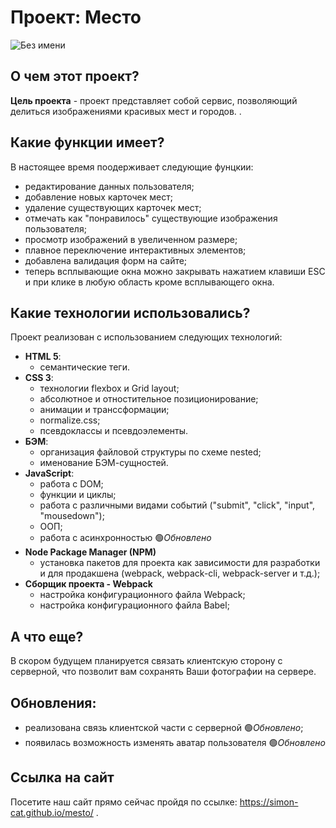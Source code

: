 # Проект: Место

![Без имени](https://user-images.githubusercontent.com/110557132/195916031-c0cf1c30-424d-47af-8e36-533395b7ded8.png)

## О чем этот проект?

**Цель проекта** - проект представляет собой сервис, позволяющий делиться изображениями красивых мест и городов. .

## Какие функции имеет?

В настоящее время поодерживает следующие фунцкии:

- редактирование данных пользователя;
- добавление новых карточек мест;
- удаление существующих карточек мест;
- отмечать как "понравилось" существующие изображения пользователя;
- просмотр изображений в увеличенном размере;
- плавное переключение интерактивных элементов;
- добавлена валидация форм на сайте;
- теперь всплывающие окна можно закрывать нажатием клавиши ESC и при клике в любую область кроме всплывающего окна.

## Какие технологии использовались?

Проект реализован с использованием следующих технологий:

- **HTML 5**:
  - семантические теги.
- **CSS 3**:
  - технологии flexbox и Grid layout;
  - абсолютное и отностительное позиционирование;
  - анимации и транссформации;
  - normalize.css;
  - псевдоклассы и псевдоэлементы.
- **БЭМ**:
  - организация файловой структуры по схеме nested;
  - именование БЭМ-сущностей.
- **JavaScript**:
  - работа с DOM;
  - функции и циклы;
  - работа с различными видами событий ("submit", "click", "input", "mousedown");
  - ООП;
  - работа с асинхронностью :green_circle:*Обновлено*
- **Node Package Manager (NPM)** 
  - установка пакетов для проекта как зависимости для разработки и для продакшена (webpack, webpack-cli, webpack-server и т.д.);
- **Сборщик проекта - Webpack**
  - настройка конфигурационного файла Webpack;
  - настройка конфигурационного файла Babel;

## А что еще?

В скором будущем планируется связать клиентскую сторону с серверной, что позволит вам сохранять Ваши фотографии на сервере.

## Обновления:

- реализована связь клиентской части с серверной :green_circle:*Обновлено*;
- появилась возможность изменять аватар пользователя :green_circle:*Обновлено*

## Ссылка на сайт

Посетите наш сайт прямо сейчас пройдя по ссылке: https://simon-cat.github.io/mesto/ .
